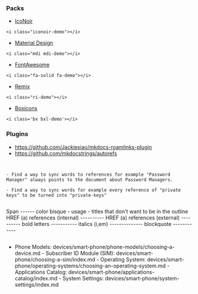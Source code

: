 
### Packs


- [IcoNoir](https://iconoir.com/)

```
<i class="iconoir-demo"></i>
```

- [Material Design](https://pictogrammers.com/library/mdi/)

```
<i class="mdi mdi-demo"></i>
```

- [FontAwesome](https://fontawesome.com/v6/search?o=r&m=free)

```
<i class="fa-solid fa-demo"></i>
```

- [Remix](https://remixicon.com/)

```
<i class="ri-demo"></i>
```

- [Boxicons](https://boxicons.com/)

```
<i class='bx bxl-demo'></i> 
```

### Plugins


- https://github.com/Jackiexiao/mkdocs-roamlinks-plugin
- https://github.com/mkdocstrings/autorefs


```


- Find a way to sync words to references for example "Password Manager" always points to the document about Password Managers.

- Find a way to sync words for example every reference of "private keys" to be turned into "private-keys"


```

Span ------ color bisque - usage - titles that don't want to be in the outline
HREF (a) references (internal) ---------- 
HREF (a) references (external) ----------
bold letters -----------
italics (i,em) --------------
blockquote ------------
        
```

```
- <i class="hgi-stroke hgi-shopping-bag-03"></i> Phone Models: devices/smart-phone/phone-models/choosing-a-device.md
      - <i class="hgi-stroke hgi-simcard-01"></i> Subscriber ID Module (SIM): devices/smart-phone/choosing-a-sim/index.md
      - <i class="hgi-stroke hgi-layers-02"></i> Operating System: devices/smart-phone/operating-systems/choosing-an-operating-system.md
      - <i class="hgi-stroke hgi-grid-view"></i> Applications Catalog: devices/smart-phone/applications-catalog/index.md
      - <i class="hgi-stroke hgi-cpu-settings"></i> System Settings: devices/smart-phone/system-settings/index.md




```